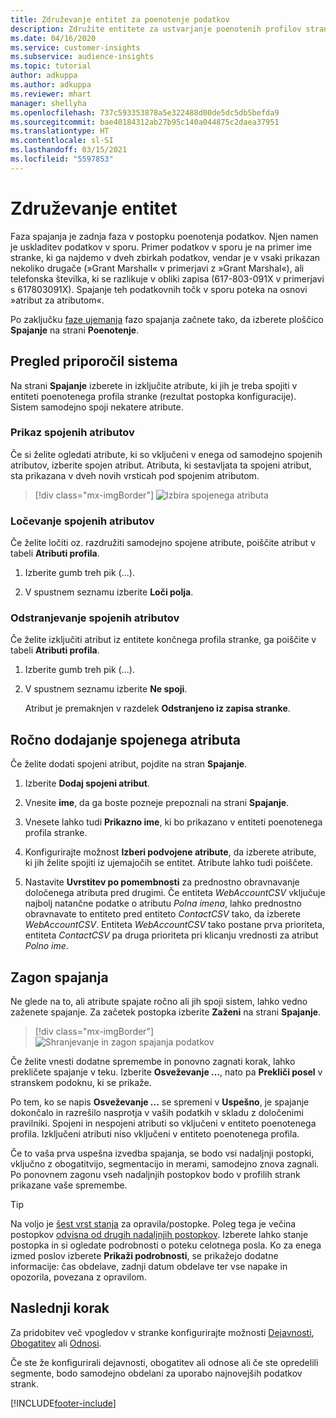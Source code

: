 ```yaml
---
title: Združevanje entitet za poenotenje podatkov
description: Združite entitete za ustvarjanje poenotenih profilov strank.
ms.date: 04/16/2020
ms.service: customer-insights
ms.subservice: audience-insights
ms.topic: tutorial
author: adkuppa
ms.author: adkuppa
ms.reviewer: mhart
manager: shellyha
ms.openlocfilehash: 737c593353878a5e322488d00de5dc5db5befda9
ms.sourcegitcommit: bae40184312ab27b95c140a044875c2daea37951
ms.translationtype: HT
ms.contentlocale: sl-SI
ms.lasthandoff: 03/15/2021
ms.locfileid: "5597853"
---
```

# <a name="merge-entities"></a>Združevanje entitet

Faza spajanja je zadnja faza v postopku poenotenja podatkov. Njen namen je uskladitev podatkov v sporu. Primer podatkov v sporu je na primer ime stranke, ki ga najdemo v dveh zbirkah podatkov, vendar je v vsaki prikazan nekoliko drugače (»Grant Marshall« v primerjavi z »Grant Marshal«), ali telefonska številka, ki se razlikuje v obliki zapisa (617-803-091X v primerjavi s 617803091X). Spajanje teh podatkovnih točk v sporu poteka na osnovi »atribut za atributom«.

Po zaključku [faze ujemanja](match-entities.md) fazo spajanja začnete tako, da izberete ploščico **Spajanje** na strani **Poenotenje**.

## <a name="review-system-recommendations"></a>Pregled priporočil sistema

Na strani **Spajanje** izberete in izključite atribute, ki jih je treba spojiti v entiteti poenotenega profila stranke (rezultat postopka konfiguracije). Sistem samodejno spoji nekatere atribute.

### <a name="view-merged-attributes"></a>Prikaz spojenih atributov

Če si želite ogledati atribute, ki so vključeni v enega od samodejno spojenih atributov, izberite spojen atribut. Atributa, ki sestavljata ta spojeni atribut, sta prikazana v dveh novih vrsticah pod spojenim atributom.

> [!div class="mx-imgBorder"]
> ![Izbira spojenega atributa](media/configure-data-merge-profile-attributes.png "Izbira spojenega atributa")

### <a name="separate-merged-attributes"></a>Ločevanje spojenih atributov

Če želite ločiti oz. razdružiti samodejno spojene atribute, poiščite atribut v tabeli **Atributi profila**.

1. Izberite gumb treh pik (...).
  
2. V spustnem seznamu izberite **Loči polja**.

### <a name="remove-merged-attributes"></a>Odstranjevanje spojenih atributov

Če želite izključiti atribut iz entitete končnega profila stranke, ga poiščite v tabeli **Atributi profila**.

1. Izberite gumb treh pik (...).
  
2. V spustnem seznamu izberite **Ne spoji**.

   Atribut je premaknjen v razdelek **Odstranjeno iz zapisa stranke**.

## <a name="manually-add-a-merged-attribute"></a>Ročno dodajanje spojenega atributa

Če želite dodati spojeni atribut, pojdite na stran **Spajanje**.

1. Izberite **Dodaj spojeni atribut**.

2. Vnesite **ime**, da ga boste pozneje prepoznali na strani **Spajanje**.

3. Vnesete lahko tudi **Prikazno ime**, ki bo prikazano v entiteti poenotenega profila stranke.

4. Konfigurirajte možnost **Izberi podvojene atribute**, da izberete atribute, ki jih želite spojiti iz ujemajočih se entitet. Atribute lahko tudi poiščete.

5. Nastavite **Uvrstitev po pomembnosti** za prednostno obravnavanje določenega atributa pred drugimi. Če entiteta *WebAccountCSV* vključuje najbolj natančne podatke o atributu *Polna imena*, lahko prednostno obravnavate to entiteto pred entiteto *ContactCSV* tako, da izberete *WebAccountCSV*. Entiteta *WebAccountCSV* tako postane prva prioriteta, entiteta *ContactCSV* pa druga prioriteta pri klicanju vrednosti za atribut *Polno ime*.

## <a name="run-your-merge"></a>Zagon spajanja

Ne glede na to, ali atribute spajate ročno ali jih spoji sistem, lahko vedno zaženete spajanje. Za začetek postopka izberite **Zaženi** na strani **Spajanje**.

> [!div class="mx-imgBorder"]
> ![Shranjevanje in zagon spajanja podatkov](media/configure-data-merge-save-run.png "Shranjevanje in zagon spajanja podatkov")

Če želite vnesti dodatne spremembe in ponovno zagnati korak, lahko prekličete spajanje v teku. Izberite **Osveževanje ...**, nato pa **Prekliči posel** v stranskem podoknu, ki se prikaže.

Po tem, ko se napis **Osveževanje ...** se spremeni v **Uspešno**, je spajanje dokončalo in razrešilo nasprotja v vaših podatkih v skladu z določenimi pravilniki. Spojeni in nespojeni atributi so vključeni v entiteto poenotenega profila. Izključeni atributi niso vključeni v entiteto poenotenega profila.

Če to vaša prva uspešna izvedba spajanja, se bodo vsi nadaljnji postopki, vključno z obogatitvijo, segmentacijo in merami, samodejno znova zagnali. Po ponovnem zagonu vseh nadaljnjih postopkov bodo v profilih strank prikazane vaše spremembe.

> [!TIP]
> Na voljo je [šest vrst stanja](system.md#status-types) za opravila/postopke. Poleg tega je večina postopkov [odvisna od drugih nadaljnjih postopkov](system.md#refresh-policies). Izberete lahko stanje postopka in si ogledate podrobnosti o poteku celotnega posla. Ko za enega izmed poslov izberete **Prikaži podrobnosti**, se prikažejo dodatne informacije: čas obdelave, zadnji datum obdelave ter vse napake in opozorila, povezana z opravilom.

## <a name="next-step"></a>Naslednji korak

Za pridobitev več vpogledov v stranke konfigurirajte možnosti [Dejavnosti](activities.md), [Obogatitev](enrichment-microsoft-graph.md) ali [Odnosi](relationships.md).

Če ste že konfigurirali dejavnosti, obogatitev ali odnose ali če ste opredelili segmente, bodo samodejno obdelani za uporabo najnovejših podatkov strank.




[!INCLUDE[footer-include](../includes/footer-banner.md)]